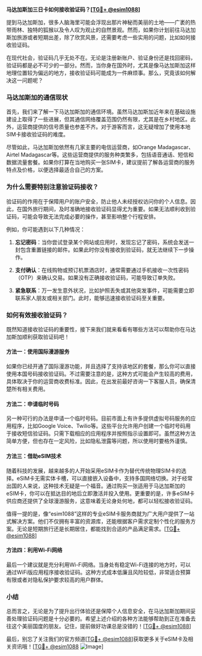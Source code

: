 **马达加斯加三日卡如何接收验证码？[[TG💪+ @esim1088](https://t.me/s/esim1088)]**

提到马达加斯加，很多人脑海里可能会浮现出那片神秘而美丽的土地——广袤的热带雨林、独特的狐猴以及令人叹为观止的自然景观。然而，如果你计划前往马达加斯加旅游或者短期出差，除了欣赏风景，还需要考虑一些实用的问题，比如如何接收验证码。

在现代社会，验证码几乎无处不在。无论是注册新账户、验证身份还是找回密码，验证码都是必不可少的一部分。然而，当你身在国外时，尤其是像马达加斯加这样地理位置较为偏远的地方，接收验证码可能成为一件麻烦事。那么，究竟该如何解决这一问题呢？

### 马达加斯加的通信现状

首先，我们来了解一下马达加斯加的通信环境。虽然马达加斯加近年来在基础设施建设上取得了一些进展，但其通信网络覆盖范围仍然有限，尤其是在乡村地区。此外，运营商提供的信号质量也参差不齐。对于游客而言，这无疑增加了使用本地SIM卡接收验证码的难度。

尽管如此，马达加斯加依然有几家主要的电信运营商，如Orange Madagascar、Airtel Madagascar等。这些运营商提供的服务种类繁多，包括语音通话、短信和数据流量套餐。如果你打算在当地购买一张SIM卡，建议提前了解各运营商的服务特点及价格，以便选择最适合自己的方案。

### 为什么需要特别注意验证码接收？

验证码的作用在于保障用户的账户安全，防止他人未经授权访问你的个人信息。因此，在国外旅行期间，及时准确地接收验证码显得尤为重要。如果无法顺利收到验证码，可能会导致无法完成必要的操作，甚至影响整个行程安排。

例如，你可能遇到以下几种情况：

1. **忘记密码**：当你尝试登录某个网站或应用时，发现忘记了密码，系统会发送一封包含重置链接的邮件。如果此时你没有接收到验证码，就无法继续下一步操作。
   
2. **支付确认**：在线购物或预订机票酒店时，通常需要通过手机接收一次性密码（OTP）来确认交易。如果没有正确接收验证码，可能导致订单失败。

3. **紧急联系**：万一发生意外状况，比如护照丢失或其他突发事件，可能需要立即联系家人朋友或相关部门。此时，能够迅速接收验证码至关重要。

### 如何有效接收验证码？

既然知道接收验证码的重要性，接下来我们就来看看有哪些方法可以帮助你在马达加斯加顺利获取验证码吧！

#### 方法一：使用国际漫游服务

如果你已经开通了国际漫游功能，并且选择了支持该地区的套餐，那么你可以直接使用本国号码接收验证码。不过需要注意的是，这种方式可能会产生较高的费用，具体取决于你的运营商收费标准。因此，在出发前最好咨询一下客服人员，确保清楚所有相关费用。

#### 方法二：申请临时号码

另一种可行的办法是申请一个临时号码。目前市面上有许多提供虚拟号码服务的应用程序，比如Google Voice、Twilio等。这些平台允许用户创建一个临时号码用于接收短信验证码。只需下载相应的应用程序并按照指示设置即可。虽然这种方法简单方便，但也存在一定风险，比如隐私泄露等问题，所以使用时要格外谨慎。

#### 方法三：借助eSIM技术

随着科技的发展，越来越多的人开始采用eSIM卡作为替代传统物理SIM卡的选择。eSIM卡无需实体卡槽，可以直接嵌入设备中，支持多国网络切换。对于经常出国的人来说，这种技术无疑是一个福音。通过购买一张适用于马达加斯加的eSIM卡，你可以在抵达目的地后立即激活并投入使用。更重要的是，许多eSIM卡供应商还提供了全球漫游服务，这意味着无论身处何地，都可以轻松接收验证码。

值得一提的是，像“esim1088”这样的专业eSIM卡服务商就为广大用户提供了一站式解决方案。他们不仅拥有丰富的资源库，还能根据客户需求定制个性化的服务方案。无论是短期旅行还是长期居住，都能找到合适的产品满足需求。[[TG💪+ @esim1088](https://t.me/s/esim1088)]

#### 方法四：利用Wi-Fi网络

最后一个建议就是充分利用Wi-Fi网络。当身处有稳定Wi-Fi连接的地方时，可以通过WiFi版应用程序接收验证码。这种方式成本低廉且风险较低，非常适合预算有限或者对隐私保护要求较高的用户群体。

### 小结

总而言之，无论是为了提升出行体验还是保障个人信息安全，在马达加斯加期间妥善处理验证码问题是十分必要的。希望上述介绍的各种方法能够帮助到正在准备去往这个美丽国度的朋友。记住，提前做好功课总是没错的！[[TG💪+ @esim1088](https://t.me/s/esim1088)]

最后，别忘了关注我们的官方频道[[TG💪+ @esim1088](https://t.me/s/esim1088)]获取更多关于eSIM卡及相关资讯哦！[[TG💪+ @esim1088](https://t.me/s/esim1088) ![Image](https://i.postimg.cc/4NQfJmqS/Snipaste-2025-05-13-00-14-12.png)]